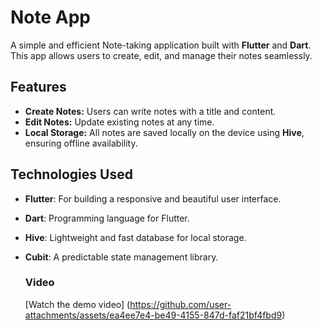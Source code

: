 # Note App

A simple and efficient Note-taking application built with **Flutter** and **Dart**. This app allows users to create, edit, and manage their notes seamlessly.

## Features

- **Create Notes:** Users can write notes with a title and content.
- **Edit Notes:** Update existing notes at any time.
- **Local Storage:** All notes are saved locally on the device using **Hive**, ensuring offline availability.
  

## Technologies Used

- **Flutter**: For building a responsive and beautiful user interface.
- **Dart**: Programming language for Flutter.
- **Hive**: Lightweight and fast database for local storage.
- **Cubit**: A predictable state management library.

  ### Video
  [Watch the demo video] (https://github.com/user-attachments/assets/ea4ee7e4-be49-4155-847d-faf21bf4fbd9)

   
